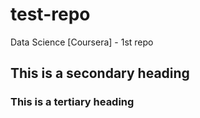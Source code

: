 # test-repo
Data Science [Coursera] - 1st repo
## This is a secondary heading
### This is a tertiary heading
